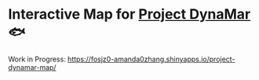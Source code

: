 # Interactive Map for [Project DynaMar](https://www.projectdynamar.com/) 🐟
Work in Progress: <https://fosjz0-amanda0zhang.shinyapps.io/project-dynamar-map/>
